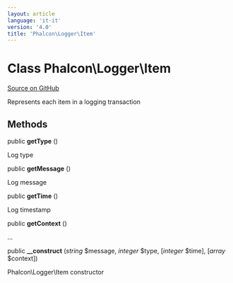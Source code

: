 ```yaml
---
layout: article
language: 'it-it'
version: '4.0'
title: 'Phalcon\Logger\Item'
---
```


# Class **Phalcon\Logger\Item**

<a href="https://github.com/phalcon/cphalcon/tree/v4.0.0/phalcon/logger/item.zep" class="btn btn-default btn-sm">Source on GitHub</a>

Represents each item in a logging transaction

## Methods

public **getType** ()

Log type

public **getMessage** ()

Log message

public **getTime** ()

Log timestamp

public **getContext** ()

...

public **__construct** (*string* $message, *integer* $type, [*integer* $time], [*array* $context])

Phalcon\Logger\Item constructor